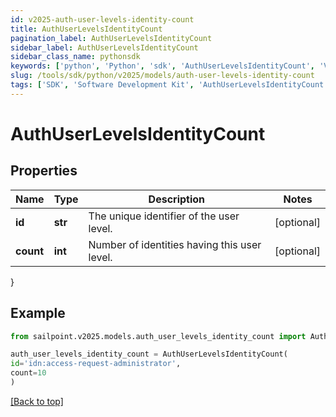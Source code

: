 ```yaml
---
id: v2025-auth-user-levels-identity-count
title: AuthUserLevelsIdentityCount
pagination_label: AuthUserLevelsIdentityCount
sidebar_label: AuthUserLevelsIdentityCount
sidebar_class_name: pythonsdk
keywords: ['python', 'Python', 'sdk', 'AuthUserLevelsIdentityCount', 'V2025AuthUserLevelsIdentityCount'] 
slug: /tools/sdk/python/v2025/models/auth-user-levels-identity-count
tags: ['SDK', 'Software Development Kit', 'AuthUserLevelsIdentityCount', 'V2025AuthUserLevelsIdentityCount']
---
```


# AuthUserLevelsIdentityCount


## Properties

Name | Type | Description | Notes
------------ | ------------- | ------------- | -------------
**id** | **str** | The unique identifier of the user level. | [optional] 
**count** | **int** | Number of identities having this user level. | [optional] 
}

## Example

```python
from sailpoint.v2025.models.auth_user_levels_identity_count import AuthUserLevelsIdentityCount

auth_user_levels_identity_count = AuthUserLevelsIdentityCount(
id='idn:access-request-administrator',
count=10
)

```
[[Back to top]](#) 

